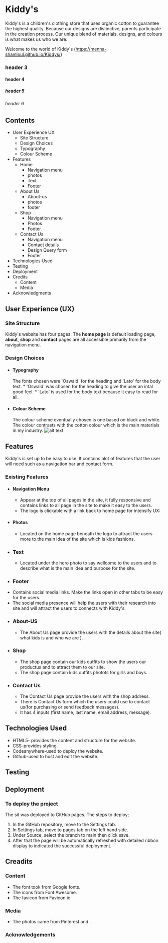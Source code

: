 # Kiddy's
Kiddy's is a children's clothing store that uses organic cotton to guarantee the highest quality. Because our designs are distinctive, parents participate in the creation process. Our unique blend of materials, designs, and colours is what makes us who we are.

Welcome to the world of Kiddy's (https://menna-shamloul.github.io/Kiddys/)


### header 3
#### header 4
##### header 5
###### header 6
## Contents
* User Experience UX
   * Site Structure
   * Design Choices
   * Typography
   * Colour Scheme
* Features
   * Home
     * Navigation menu
     * photos
     * Text
     * Footer
   * About Us
     * About-us
     * photos
     * footer
   * Shop
     * Navigation menu
     * Photos
     * Footer
    * Contact Us
      * Navigation menu
      * Contact details
      * Design Query form
      * Footer
* Technologies Used
* Testing
* Deployment
* Credits
  * Content
  * Media
* Acknowledgments

## User Experience (UX)
### Site Structure
Kiddy's website has four pages. The **home page** is default loading page, **about**, **shop** and **contact** pages are all accessible primarily from the navigation menu.
### Design Choices
 * #### Typography
   The fonts chosen were 'Oswald' for the heading and 'Lato' for the body text.
         * 'Oswald' was chosen for the heading to give the user an intal good feel.
         * 'Lato' is used for the body text because it easy to read for all.
 * #### Colour Scheme 
   The colour scheme eventually chosen is one based on black and white. The colour contrasts with the cotton colour which is the main materials in my industry.
   ![alt text](https://coolors.co/937e6b-ab9e96-d7dee2-b0b7bd-58554f)

## Features
Kiddy's is set up to be easy to use. It contains alot of features that the user will need such as a navigation bar and contact form. 
### Existing Features
* #### Navigation Menu
  * Appear at the top of all pages in the site, it fully responsive and contains links to all page in the site to make it easy to the users.
  * The logo is clickable with a link back to home page for intensify UX:
  <img>
* #### Photos
  * Located on the home page beneath the logo to attract the users more to the main idea of the site which is kids fashions.
* ### Text
  * Located under the hero photo to say wellcome to the users and to describe what is the main idea and purpose for the site.
*  ### Footer
  * Contains social media links. Make the links open in other tabs to be easy for the users.
  * The social media presence will help the users with their research into site and will attract the users to connects with Kiddy's.
* ### About-US
  * The About Us page provide the users with the details about the site( what kids is and who we are ).
* ### Shop
  * The shop page contain our kids outfits to show the users our productus and to attract them to our site.
  * The shop page contain kids outfits photots for girls and boys.
* ### Contact Us
  * The Contact Us page provide the users with  the shop address.
  * There is Contact Us form which the users could use to contact us(for purchasing or send feedback messages).
  * It  has 4 inputs (first name, last name, email address, message).
## Technologies Used
 * HTML5- provides the content and structure for the website.
 * CSS-provides styling.
 * Codeanywhere-used to deploy the website.
 * Github-used to host and edit the website.
## Testing
## Deployment
### To deploy the project
The sit was deployed to GitHub pages. The steps to deploy;
 1. In the GitHub repository, move to the Settings tab.
 2. In Settings tab, move to pages tab on the left hand side.
 3. Under Source, select the branch to main then click save.
 4. After that the page will be automatically refreshed with detailed ribbon display to indicated the successful deployment.
## Creadits
### Content
 * The font took from Google fonts.
 * The icons from Font Awesome.
 * The favicon from Favicon.io
### Media
 * The photos came from Pinterest and .
### Acknowledgements
